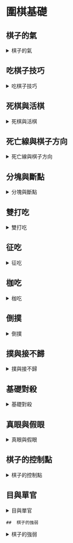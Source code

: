  # 圍棋基礎
 
 ## 棋子的氣       
 
 <details> 
 
 <summary>   棋子的氣    </summary>  
 
 -   ######  直線相鄰的交叉點就是氣 

 </details>

 ## 吃棋子技巧

 <details>
 
 <summary> 吃棋子技巧    </summary>

 >   ###### 禁着點  

 -  ######  乙方棋子放入呈無氣狀態  

 -  ######  不能吃掉周邊棋子 

 </details>

 ## 死棋與活棋

 <details>
 
 <summary>  死棋與活棋   </summary>

 -  ######  兩個禁着點活棋 

 -  ######  一個禁着點死棋
 
 </details>
 
 ## 死亡線與棋子方向
 
 <details>
 
 <summary>   死亡線與棋子方向  </summary>

 -  ######  靠近死亡線氣會減弱

 -  ######  棋子方向越多越不容易被吃掉
 
 </details>
 
 ## 分塊與斷點
 
 <details>
 
 <summary>   分塊與斷點  </summary>

 -  ###### 分塊便於看清斷點和棋子氣的多少

 -  ######  斷點即弱點
 
 </details>
 
 ## 雙打吃
 
 <details>
 
 <summary>  雙打吃   </summary>

 -  ###### 下在對方兩塊兩口氣的斷點上面 讓對方無法兼顧 只能跑掉一塊棋
 
 </details>

 ## 征吃
 
 <details>
 
 <summary>  征吃  </summary>
 
 -  ######  征吃技巧一 對方從哪邊跑 就從哪邊追
 
 -  ######  征吃技巧二 不要讓對方有三口或三口以上的氣
 
 -  ######  往棋子氣多的方向趕
 
 </details>

 ## 枷吃
 
 <details>
 
 <summary>  枷吃  </summary>
 
 -  ######  吃子不僅要看到對方的氣 還要看到對方的逃跑方向
 
 -  ######  下在兩條逃跑路的中間
 
 -  ######  在枷吃別人的時候，要看看自己的棋子（牆）是不是結實
 
 -  ######  找到對方的逃跑方向比緊氣重要
 
 </details>
 
 ## 倒撲
 
 <details>
 
 <summary>  倒撲  </summary>
 
 -  ######  倒撲時需要注意 要下在對方即是虎口又是斷點的地方
 
 </details>

 ## 撲與接不歸
 
 <details>
 
 <summary>  撲與接不歸  </summary>
 
 -  ######  故意下在對方虎口裏面叫做撲
 
 -  ######  打吃以後無法連接的棋型就叫做接不歸
 
 </details>

 ## 基礎對殺

 <details>
 
 <summary>  基礎對殺  </summary>
 
 -  ######  兩塊棋互相包圍 誰也跑不掉就叫對殺
 
 -  ######  對殺一定搞清楚找對目標
 
 -  ######  對殺的時候一般線收外氣 再收公氣
 
  -  ######  對殺的時候 有時要數清楚氣做準備工作才能繼續進行對殺
 
 </details>
 
  ## 真眼與假眼

 <details>
 
 <summary> 真眼與假眼  </summary>
 
 -  ######  中間的真眼要占三個眼角
 
 -  ######  邊上的真眼要占兩個眼角
 
 -  ######  角上的真眼要占一個眼角
  
 </details>
 
   ## 棋子的控制點

 <details>
 
 <summary> 棋子的控制點  </summary>
 
 -  ######  用少量的棋子圍比較多的控制點
 
 </details>
 
 
   ## 目與單官

 <details>
 
 <summary> 目與單官  </summary>
 
 -  ######  有目的棋>單官
 
 -  ######  吃掉的棋子+所圍的地盤+吃子的目數
 
 -  ######  只是吃子 沒有圍到空 是沒有目數的
 
 -  ######  沒有保護好的地方 不能算作目
 
 </details>
 
    
    ##  棋子的強弱

 <details>
 
 <summary> 棋子的強弱  </summary>
 
 -  ######  棋子的方向越多 棋就越強
 
 -  ######  判斷棋子的強弱 看棋子的做眼空間（眼位）
 
 -  ######  做眼空間（眼位）越多 棋越強
 
 -  ######  棋子是否有弱點 氣少的地方或者有斷點的地方
 
 </details>
 
 
 
 
 
 






